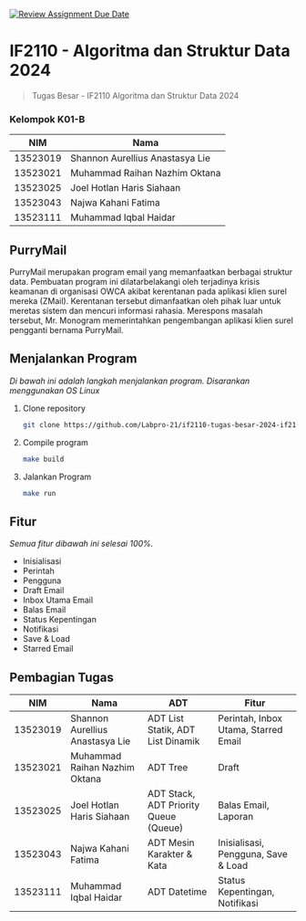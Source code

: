 [![Review Assignment Due Date](https://classroom.github.com/assets/deadline-readme-button-22041afd0340ce965d47ae6ef1cefeee28c7c493a6346c4f15d667ab976d596c.svg)](https://classroom.github.com/a/OxmXQmdu)
# IF2110 - Algoritma dan Struktur Data 2024
> Tugas Besar - IF2110 Algoritma dan Struktur Data 2024

### Kelompok K01-B
| NIM      | Nama                            |
| -------- | ------------------------------- |
| 13523019 | Shannon Aurellius Anastasya Lie |
| 13523021 | Muhammad Raihan Nazhim Oktana   |
| 13523025 | Joel Hotlan Haris Siahaan       |
| 13523043 | Najwa Kahani Fatima             |
| 13523111 | Muhammad Iqbal Haidar           |

## PurryMail

PurryMail merupakan program email yang memanfaatkan berbagai struktur data. Pembuatan program ini dilatarbelakangi oleh terjadinya krisis keamanan di organisasi OWCA akibat kerentanan pada aplikasi klien surel mereka (ZMail). Kerentanan tersebut dimanfaatkan oleh pihak luar untuk meretas sistem dan mencuri informasi rahasia. Merespons masalah tersebut, Mr. Monogram memerintahkan pengembangan aplikasi klien surel pengganti bernama PurryMail.

## Menjalankan Program

_Di bawah ini adalah langkah menjalankan program. Disarankan menggunakan OS Linux_

1. Clone repository
   ```sh
   git clone https://github.com/Labpro-21/if2110-tugas-besar-2024-if2110-01-b
   ```
2. Compile program
   ```sh
   make build
   ```
3. Jalankan Program
   ```sh
   make run
   ```

## Fitur

_Semua fitur dibawah ini selesai 100%._

- Inisialisasi
- Perintah
- Pengguna
- Draft Email
- Inbox Utama Email
- Balas Email
- Status Kepentingan
- Notifikasi
- Save & Load
- Starred Email

## Pembagian Tugas
| NIM      | Nama                            | ADT                                   | Fitur                                |
| -------- | ------------------------------- | ------------------------------------- | ------------------------------------ |
| 13523019 | Shannon Aurellius Anastasya Lie | ADT List Statik, ADT List Dinamik     | Perintah, Inbox Utama, Starred Email |
| 13523021 | Muhammad Raihan Nazhim Oktana   | ADT Tree                              | Draft                                |
| 13523025 | Joel Hotlan Haris Siahaan       | ADT Stack, ADT Priority Queue (Queue) | Balas Email, Laporan                 |
| 13523043 | Najwa Kahani Fatima             | ADT Mesin Karakter & Kata             | Inisialisasi, Pengguna, Save & Load  |
| 13523111 | Muhammad Iqbal Haidar           | ADT Datetime                          | Status Kepentingan, Notifikasi       |
